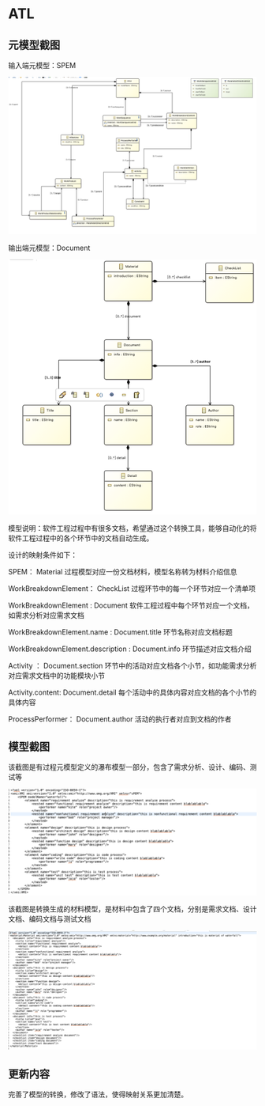 # ATL

## 元模型截图

输入端元模型：SPEM

![源元模型](Readme.assets/image-20211212220430083.png)

输出端元模型：Document

![目标元模型](Readme.assets/image-20211212220247028.png)

模型说明：软件工程过程中有很多文档，希望通过这个转换工具，能够自动化的将软件工程过程中的各个环节中的文档自动生成。

设计的映射条件如下：

SPEM： Material 过程模型对应一份文档材料，模型名称转为材料介绍信息

WorkBreakdownElement： CheckList 过程环节中的每一个环节对应一个清单项

WorkBreakdownElement :  Document 软件工程过程中每个环节对应一个文档，如需求分析对应需求文档

WorkBreakdownElement.name : Document.title 环节名称对应文档标题

WorkBreakdownElement.description : Document.info 环节描述对应文档介绍

Activity ： Document.section 环节中的活动对应文档各个小节，如功能需求分析对应需求文档中的功能模块小节

Activity.content: Document.detail 每个活动中的具体内容对应文档的各个小节的具体内容

ProcessPerformer： Document.author 活动的执行者对应到文档的作者



## 模型截图

该截图是有过程元模型定义的瀑布模型一部分，包含了需求分析、设计、编码、测试等

![image-20211212220753495](Readme.assets/image-20211212220753495.png)

该截图是转换生成的材料模型，是材料中包含了四个文档，分别是需求文档、设计文档、编码文档与测试文档

![image-20211212220903716](Readme.assets/image-20211212220903716.png)

## 更新内容

完善了模型的转换，修改了语法，使得映射关系更加清楚。

